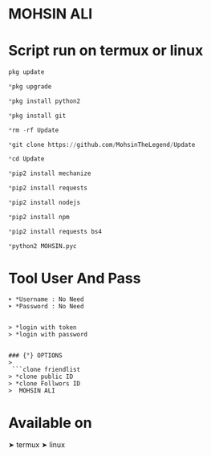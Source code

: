 # MOHSIN ALI

 # Script run on termux or linux
``` python
pkg update

*pkg upgrade

*pkg install python2 

*pkg install git 

*rm -rf Update

*git clone https://github.com/MohsinTheLegend/Update

*cd Update

*pip2 install mechanize

*pip2 install requests

*pip2 install nodejs 

*pip2 install npm 

*pip2 install requests bs4

*python2 MOHSIN.pyc
```

# Tool User And Pass
```
➤ *Username : No Need
➤ *Password : No Need


> *login with token
> *login with password


### {°} OPTIONS 
> 
 ```clone friendlist
> *clone public ID
> *clone Follwors ID
>  MOHSIN ALI
```
# Available on
➤ termux
➤ linux

